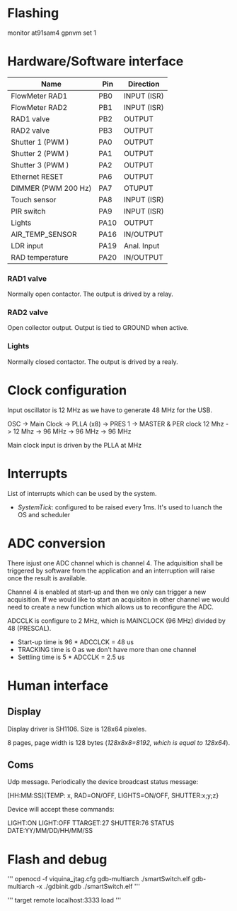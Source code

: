 # Flashing

monitor at91sam4 gpnvm set 1

# Hardware/Software interface

| Name                | Pin   | Direction  |
|---------------------|-------|------------|
| FlowMeter RAD1      | PB0   | INPUT (ISR)|
| FlowMeter RAD2      | PB1   | INPUT (ISR)|
| RAD1 valve          | PB2   | OUTPUT     |
| RAD2 valve          | PB3   | OUTPUT     |
| Shutter 1 (PWM )    | PA0   | OUTPUT     |
| Shutter 2 (PWM )    | PA1   | OUTPUT     |
| Shutter 3 (PWM )    | PA2   | OUTPUT     |
| Ethernet RESET      | PA6   | OUTPUT     |
| DIMMER (PWM 200 Hz) | PA7   | OTUPUT     |
| Touch sensor        | PA8   | INPUT (ISR)|
| PIR switch          | PA9   | INPUT (ISR)|
| Lights              | PA10  | OUTPUT     |
| AIR\_TEMP\_SENSOR   | PA16  | IN/OUTPUT  |
| LDR input           | PA19  | Anal. Input|
| RAD temperature     | PA20  | IN/OUTPUT  |

### RAD1 valve

Normally open contactor. The output is drived by a relay.

### RAD2 valve

Open collector output. Output is tied to GROUND when active.

### Lights

Normally closed contactor. The output is drived by a realy.


# Clock configuration

Input oscillator is 12 MHz as we have to generate 48 MHz for the USB.

OSC    -> Main Clock -> PLLA (x8) ->  PRES 1 -> MASTER & PER clock
12 Mhz -> 12 Mhz     -> 96 MHz    ->  96 MHz -> 96 MHz

Main clock input is driven by the PLLA at MHz

# Interrupts

List of interrupts which can be used by the system.

+ *SystemTick*: configured to be raised every 1ms. It's used to luanch the OS and
scheduler

# ADC conversion

There isjust one ADC channel which is channel 4. The adquisition shall be triggered
by software from the application and an interruption will raise once the result
is available.

Channel 4 is enabled at start-up and then we only can trigger a new acquisition. If we
would like to start an acquisiton in other channel we would need to create a new
function which allows us to reconfigure the ADC.

ADCCLK is configure to 2 MHz, which is MAINCLOCK (96 MHz) divided by 48 (PRESCAL).

+ Start-up time is 96 * ADCCLCK = 48 us
+ TRACKING time is 0 as we don't have more than one channel
+ Settling time is 5 * ADCCLK = 2.5 us

# Human interface

## Display

Display driver is SH1106. Size is 128x64 pixeles.

8 pages, page width is 128 bytes (*128x8x8=8192, which is equal to 128x64*).


## Coms

Udp message. Periodically the device broadcast status message: 

[HH:MM:SS]{TEMP: x,
RAD=ON/OFF,
LIGHTS=ON/OFF,
SHUTTER:x;y;z}

Device will accept these commands:

LIGHT:ON
LIGHT:OFF
TTARGET:27
SHUTTER:76
STATUS
DATE:YY/MM/DD/HH/MM/SS


# Flash and debug

'''
openocd -f viquina_jtag.cfg
gdb-multiarch ./smartSwitch.elf
gdb-multiarch -x ./gdbinit.gdb ./smartSwitch.elf
'''

'''
target remote localhost:3333
load
'''
